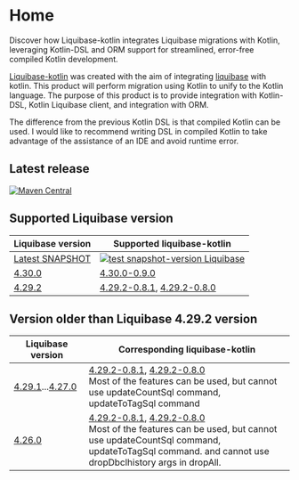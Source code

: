 # Home

<web-summary>
Discover how Liquibase-kotlin integrates Liquibase migrations with Kotlin, leveraging Kotlin-DSL and ORM support for streamlined, error-free compiled Kotlin development.
</web-summary>

[Liquibase-kotlin](https://github.com/momosetkn/liquibase-kotlin) was created with the aim of
integrating [liquibase](https://github.com/liquibase/liquibase) with kotlin.
This product will perform migration using Kotlin to unify to the Kotlin language.
The purpose of this product is to provide integration with Kotlin-DSL, Kotlin Liquibase client, and integration with
ORM.

The difference from the previous Kotlin DSL is that compiled Kotlin can be used.
I would like to recommend writing DSL in compiled Kotlin to take advantage of the assistance of an IDE and avoid runtime
error.

## Latest release

[![Maven Central](https://img.shields.io/maven-central/v/io.github.momosetkn/liquibase-kotlin-starter-compiled)](https://search.maven.org/artifact/io.github.momosetkn/liquibase-kotlin-starter-compiled)

## Supported Liquibase version

| Liquibase version                                                          | Supported liquibase-kotlin                                                                                                                                                                                                               |
|----------------------------------------------------------------------------|------------------------------------------------------------------------------------------------------------------------------------------------------------------------------------------------------------------------------------------|
| [Latest SNAPSHOT](https://github.com/liquibase/liquibase/packages/1783578) | [![test snapshot-version Liquibase](https://github.com/momosetkn/liquibase-kotlin/actions/workflows/test-snapshot-liquibase.yml/badge.svg)](https://github.com/momosetkn/liquibase-kotlin/actions/workflows/test-snapshot-liquibase.yml) |
| [4.30.0](%liquibaseReleasesPage%/v4.30.0)                                  | [4.30.0-0.9.0](%liquibaseKotlinReleasesPage%/4.30.0-0.9.0)                                                                                                            |
| [4.29.2](%liquibaseReleasesPage%/v4.29.2)                                  | [4.29.2-0.8.1](%liquibaseKotlinReleasesPage%/4.30.0-0.9.0), [4.29.2-0.8.0](%liquibaseKotlinReleasesPage%/4.29.2-0.8.0)                                                                                                                   |

## Version older than Liquibase 4.29.2 version

| Liquibase version                                                                     | Corresponding liquibase-kotlin                                                                                                                                                                                                                                                                  |
|---------------------------------------------------------------------------------------|-------------------------------------------------------------------------------------------------------------------------------------------------------------------------------------------------------------------------------------------------------------------------------------------------|
| [4.29.1](%liquibaseReleasesPage%/v4.29.2)...[4.27.0](%liquibaseReleasesPage%/v4.27.0) | [4.29.2-0.8.1](%liquibaseKotlinReleasesPage%/4.29.2-0.8.1), [4.29.2-0.8.0](%liquibaseKotlinReleasesPage%/4.29.2-0.8.0)<br /><warning>Most of the features can be used, but cannot use updateCountSql command, updateToTagSql command</warning>                                                  |
| [4.26.0](%liquibaseReleasesPage%/v4.26.0)                                             | [4.29.2-0.8.1](%liquibaseKotlinReleasesPage%/4.29.2-0.8.1), [4.29.2-0.8.0](%liquibaseKotlinReleasesPage%/4.29.2-0.8.0)<br /><warning>Most of the features can be used, but cannot use updateCountSql command, updateToTagSql command. and cannot use dropDbclhistory args in dropAll.</warning> |
